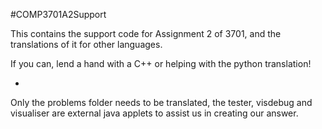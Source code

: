 #COMP3701A2Support

This contains the support code for Assignment 2 of 3701, and the translations of it for other languages.

If you can, lend a hand with a C++ or helping with the python translation!
   
-
Only the problems folder needs to be translated, the tester, visdebug and visualiser are external java applets to assist us in creating our answer.